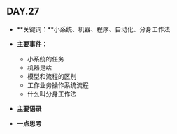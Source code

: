 ## DAY.27
+ **关键词：**小系统、机器、程序、自动化、分身工作法
+ **主要事件：**
    + 小系统的任务
    + 机器是啥
    + 模型和流程的区别
    + 工作业务操作系统流程
    + 什么叫分身工作法
+ **主要语录**


+ **一点思考**
